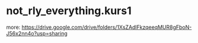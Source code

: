 # not_rly_everything.kurs1

more:
https://drive.google.com/drive/folders/1XsZAdlFkzqeeqMUR8gFboN-J56x2nn4o?usp=sharing
